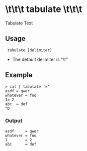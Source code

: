 # \\t\\t\\t tabulate \\t\\t\\t

Tabulate Text

## Usage

     tabulate [delimiter]

* The default delimiter is "\t"

## Example

    > cat | tabulate '='
    asdf = qwer
    whatever = foo
    1= 2
    abc  = def
    ^D

### Output

    asdf     = qwer
    whatever = foo
    1        = 2
    abc      = def
